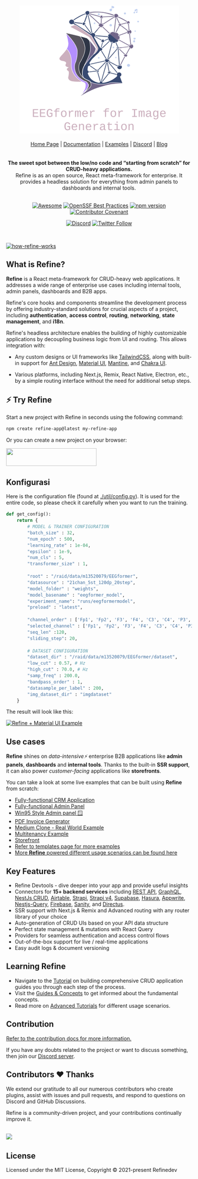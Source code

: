 <div align="center">
<img alt="refine logo" src="./docs/img/title-image.png">


<br/>
<br/>

<div align="center">
    <a href="https://refine.dev">Home Page</a> |
    <a href="https://refine.dev/docs/">Documentation</a> |
    <a href="https://refine.dev/examples/">Examples</a> |
    <a href="https://discord.gg/refine">Discord</a> |
    <a href="https://refine.dev/blog/">Blog</a>
</div>
</div>

<br/>
<br/>

<div align="center"><strong>The sweet spot between the low/no code and “starting from scratch” for CRUD-heavy applications.</strong><br> Refine is as an open source, React meta-framework for enterprise. It provides a headless solution for everything from admin panels to dashboards and internal tools.
<br />
<br />

</div>

<div align="center">

[![Awesome](https://github.com/refinedev/awesome-refine/raw/main/images/badge.svg)](https://github.com/refinedev/awesome-refine)
[![OpenSSF Best Practices](https://www.bestpractices.dev/projects/8101/badge)](https://www.bestpractices.dev/projects/8101)
[![npm version](https://img.shields.io/npm/v/@refinedev/core.svg)](https://www.npmjs.com/package/@refinedev/core)
[![Contributor Covenant](https://img.shields.io/badge/Contributor%20Covenant-2.0-4baaaa.svg)](CODE_OF_CONDUCT.md)

[![Discord](https://img.shields.io/discord/837692625737613362.svg?label=&logo=discord&logoColor=ffffff&color=7389D8&labelColor=6A7EC2)](https://discord.gg/refine)
[![Twitter Follow](https://img.shields.io/twitter/follow/refine_dev?style=social)](https://twitter.com/refine_dev)

</div>

<br/>

[![how-refine-works](https://refine.ams3.cdn.digitaloceanspaces.com/website/static/img/diagram-3.png)](https://refine.dev)

## What is Refine?

**Refine** is a React meta-framework for CRUD-heavy web applications. It addresses a wide range of enterprise use cases including internal tools, admin panels, dashboards and B2B apps.

Refine's core hooks and components streamline the development process by offering industry-standard solutions for crucial aspects of a project, including **authentication**, **access control**, **routing**, **networking**, **state management**, and **i18n**.

Refine's headless architecture enables the building of highly customizable applications by decoupling business logic from UI and routing. This allows integration with:

- Any custom designs or UI frameworks like [TailwindCSS](https://tailwindcss.com/), along with built-in support for [Ant Design](https://ant.design/), [Material UI](https://mui.com/material-ui/getting-started/overview/), [Mantine](https://mantine.dev/), and [Chakra UI](https://chakra-ui.com/).

- Various platforms, including Next.js, Remix, React Native, Electron, etc., by a simple routing interface without the need for additional setup steps.

## ⚡ Try Refine

Start a new project with Refine in seconds using the following command:

```sh
npm create refine-app@latest my-refine-app
```

Or you can create a new project on your browser:

<a href="https://refine.dev/?playground=true" target="_blank">
  <img height="48" width="245" src="https://refine.ams3.cdn.digitaloceanspaces.com/assets/try-it-in-your-browser.png" />
</a>

## Konfigurasi

Here is the configuration file (found at <a href="./util/config.py">./util/config.py</a>). It is used for the entire code, so please check it carefully when you want to run the training.

```python
def get_config():
    return {
        # MODEL & TRAINER CONFIGURATION
        "batch_size" : 32,
        "num_epoch" : 500,
        "learning_rate" : 1e-04,
        "epsilon" : 1e-9,
        "num_cls" : 5,
        "transformer_size" : 1,

        "root" : "/raid/data/m13520079/EEGformer",
        "datasource" : "21chan_5st_120dp_20step",
        "model_folder" : "weights",
        "model_basename" : "eegformer_model",
        "experiment_name": "runs/eegformermodel",
        "preload" : "latest",

        "channel_order" : ['Fp1', 'Fp2', 'F3', 'F4', 'C3', 'C4', 'P3', 'P4', 'O1', 'O2', 'A1', 'A2', 'F7', 'F8', 'T3', 'T4', 'T5', 'T6', 'Fz', 'Cz', 'Pz'],        
        "selected_channel" : ['Fp1', 'Fp2', 'F3', 'F4', 'C3', 'C4', 'P3', 'P4', 'O1', 'O2', 'A1', 'A2', 'F7', 'F8', 'T3', 'T4', 'T5', 'T6', 'Fz', 'Cz', 'Pz'],
        "seq_len" :120,
        "sliding_step": 20,

        # DATASET CONFIGURATION
        "dataset_dir" : "/raid/data/m13520079/EEGformer/dataset",
        "low_cut" : 0.57, # Hz
        "high_cut" : 70.0, # Hz
        "samp_freq" : 200.0,
        "bandpass_order" : 1,
        "datasample_per_label" : 200,
        "img_dataset_dir" : "imgdataset"
    }
```

The result will look like this:

[![Refine + Material UI Example](https://refine.ams3.cdn.digitaloceanspaces.com/assets/refine-mui-simple-example-screenshot-rounded.webp)](https://refine.new/preview/c85442a8-8df1-4101-a09a-47d3ca641798)

## Use cases

**Refine** shines on _data-intensive⚡_ enterprise B2B applications like **admin panels**, **dashboards** and **internal tools**. Thanks to the built-in **SSR support**, it can also power _customer-facing_ applications like **storefronts**.

You can take a look at some live examples that can be built using **Refine** from scratch:

- [Fully-functional CRM Application](https://refine.dev/templates/crm-application/)
- [Fully-functional Admin Panel](https://refine.dev/templates/react-admin-panel/)
- [Win95 Style Admin panel 🪟](https://refine.dev/templates/win-95-style-admin-panel/)
- [PDF Invoice Generator](https://refine.dev/templates/react-pdf-invoice-generator/)
- [Medium Clone - Real World Example](https://refine.dev/templates/react-crud-app/)
- [Multitenancy Example](https://refine.dev/templates/multitenancy-strapi/)
- [Storefront](https://refine.dev/templates/next-js-ecommerce-store/)
- [Refer to templates page for more examples](https://refine.dev/templates/)
- [More **Refine** powered different usage scenarios can be found here](https://refine.dev/docs/examples#other-examples)

## Key Features

- Refine Devtools - dive deeper into your app and provide useful insights
- Connectors for **15+ backend services** including [REST API](https://github.com/refinedev/refine/tree/master/packages/simple-rest), [GraphQL](https://github.com/refinedev/refine/tree/master/packages/graphql), [NestJs CRUD](https://github.com/refinedev/refine/tree/master/packages/nestjsx-crud), [Airtable](https://github.com/refinedev/refine/tree/master/packages/airtable), [Strapi](https://github.com/refinedev/refine/tree/master/packages/strapi), [Strapi v4](https://github.com/refinedev/refine/tree/master/packages/strapi-v4), [Supabase](https://github.com/refinedev/refine/tree/master/packages/supabase), [Hasura](https://github.com/refinedev/refine/tree/master/packages/hasura), [Appwrite](https://github.com/refinedev/refine/tree/master/packages/appwrite), [Nestjs-Query](https://github.com/refinedev/refine/tree/master/packages/nestjs-query), [Firebase](https://firebase.google.com/), [Sanity](https://www.sanity.io/), and [Directus](https://directus.io/).
- SSR support with Next.js & Remix and Advanced routing with any router library of your choice
- Auto-generation of CRUD UIs based on your API data structure
- Perfect state management & mutations with React Query
- Providers for seamless authentication and access control flows
- Out-of-the-box support for live / real-time applications
- Easy audit logs & document versioning

## Learning Refine

- Navigate to the [Tutorial](https://refine.dev/docs/tutorial/introduction/index/) on building comprehensive CRUD application guides you through each step of the process.
- Visit the [Guides & Concepts](https://refine.dev/docs/guides-concepts/general-concepts/) to get informed about the fundamental concepts.
- Read more on [Advanced Tutorials](https://refine.dev/docs/advanced-tutorials/) for different usage scenarios.

## Contribution

[Refer to the contribution docs for more information.](https://refine.dev/docs/contributing/#ways-to-contribute)

If you have any doubts related to the project or want to discuss something, then join our [Discord server](https://discord.gg/refine).

## Contributors ♥️ Thanks

We extend our gratitude to all our numerous contributors who create plugins, assist with issues and pull requests, and respond to questions on Discord and GitHub Discussions.

Refine is a community-driven project, and your contributions continually improve it.

<br/>

<a href="https://github.com/refinedev/refine/graphs/contributors">
  <img src="https://contrib.rocks/image?repo=refinedev/refine&max=400&columns=20" />
</a>

## License

Licensed under the MIT License, Copyright © 2021-present Refinedev